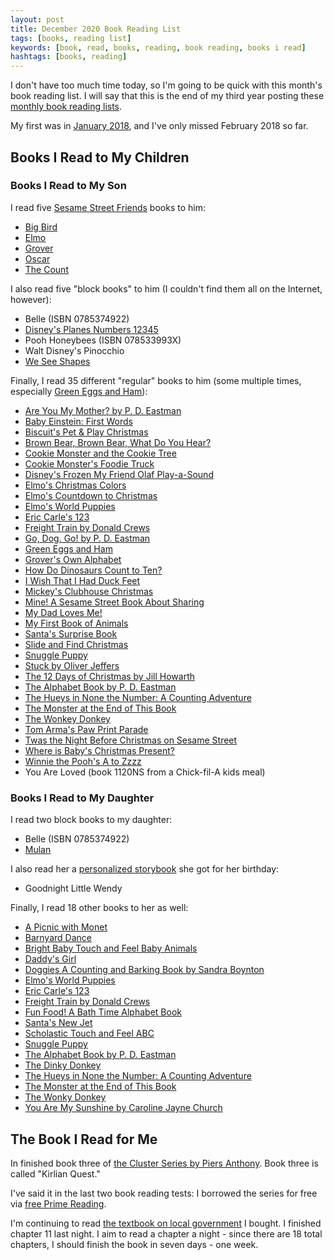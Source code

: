 ```yaml
---
layout: post
title: December 2020 Book Reading List
tags: [books, reading list]
keywords: [book, read, books, reading, book reading, books i read]
hashtags: [books, reading]
---
```


I don't have too much time today, so I'm going to be quick with this month's book reading list. I will say that this is the end of my third year posting these [monthly book reading lists](https://www.joehxblog.com/tags/#reading-list).

My first was in [January 2018](https://www.joehxblog.com/january-2018-book-reading-list/), and I've only missed February 2018 so far.

## Books I Read to My Children

### Books I Read to My Son

I read five [Sesame Street Friends](https://affiliates.abebooks.com/c/2462910/77416/2029?u=https://www.abebooks.com/servlet/SearchResults?kn=%22Sesame%20Street%20Friends%22) books to him:

* [Big Bird](https://affiliates.abebooks.com/c/2462910/77416/2029?u=https://www.abebooks.com/products/isbn/9781984895882/30698403155)
* [Elmo](https://affiliates.abebooks.com/c/2462910/77416/2029?u=https://www.abebooks.com/products/isbn/9781984894298/30767945537)
* [Grover](https://affiliates.abebooks.com/c/2462910/77416/2029?u=https://www.abebooks.com/products/isbn/9780593176719/30662137910)
* [Oscar](https://affiliates.abebooks.com/c/2462910/77416/2029?u=https://www.abebooks.com/products/isbn/9780593122495/30768910755)
* [The Count](https://affiliates.abebooks.com/c/2462910/77416/2029?u=https://www.abebooks.com/products/isbn/9780593173213/30684035975)

I also read five "block books" to him (I couldn't find them all on the Internet, however):

* Belle (ISBN 0785374922)
* [Disney's Planes Numbers 12345](https://www.amazon.com/Disney-Planes-Board-Library-Handle/dp/1450873626/?tag=hendrixjoseph-20)
* Pooh Honeybees (ISBN 078533993X)
* Walt Disney's Pinocchio
* [We See Shapes](https://affiliates.abebooks.com/c/2462910/77416/2029?u=https://www.abebooks.com/products/isbn/9781412731379/30775670575)

Finally, I read 35 different "regular" books to him (some multiple times, especially [Green Eggs and Ham](https://affiliates.abebooks.com/c/2462910/77416/2029?u=https://www.abebooks.com/products/isbn/9780375810886/30734793352)):

* [Are You My Mother? by P. D. Eastman](https://affiliates.abebooks.com/c/2462910/77416/2029?u=https://www.abebooks.com/products/isbn/9780375875199/30756586900)
* [Baby Einstein: First Words](https://affiliates.abebooks.com/c/2462910/77416/2029?u=https://www.abebooks.com/products/isbn/9781423113027/30445063485)
* [Biscuit's Pet & Play Christmas](https://affiliates.abebooks.com/c/2462910/77416/2029?u=https://www.abebooks.com/products/isbn/9780060094706/30651673842)
* [Brown Bear, Brown Bear, What Do You Hear?](https://affiliates.abebooks.com/c/2462910/77416/2029?u=https://www.abebooks.com/products/isbn/9780805053883/30705433825)
* [Cookie Monster and the Cookie Tree](https://affiliates.abebooks.com/c/2462910/77416/2029?u=https://www.abebooks.com/products/isbn/9780307010308/30671253328)
* [Cookie Monster's Foodie Truck](https://affiliates.abebooks.com/c/2462910/77416/2029?u=https://www.abebooks.com/products/isbn/9781984895875/30753156043)
* [Disney's Frozen My Friend Olaf Play-a-Sound](https://affiliates.abebooks.com/c/2462910/77416/2029?u=https://www.abebooks.com/products/isbn/9781450893572)
* [Elmo's Christmas Colors](https://affiliates.abebooks.com/c/2462910/77416/2029?u=https://www.abebooks.com/products/isbn/9780307124197/30662290889)
* [Elmo's Countdown to Christmas](https://affiliates.abebooks.com/c/2462910/77416/2029?u=https://www.abebooks.com/products/isbn/9780399552137)
* [Elmo's World Puppies](https://affiliates.abebooks.com/c/2462910/77416/2029?u=https://www.abebooks.com/products/isbn/9780375805752/30651661987)
* [Eric Carle's 123](https://affiliates.abebooks.com/c/2462910/77416/2029?u=https://www.abebooks.com/products/isbn/9780448451947/30808728048)
* [Freight Train by Donald Crews](https://affiliates.abebooks.com/c/2462910/77416/2029?u=https://www.abebooks.com/products/isbn/9780688117016/30751488733)
* [Go, Dog. Go! by P. D. Eastman](https://affiliates.abebooks.com/c/2462910/77416/2029?u=https://www.abebooks.com/products/isbn/9780394800202/30727584222)
* [Green Eggs and Ham](https://affiliates.abebooks.com/c/2462910/77416/2029?u=https://www.abebooks.com/products/isbn/9780375810886/30734793352)
* [Grover's Own Alphabet](https://affiliates.abebooks.com/c/2462910/77416/2029?u=https://www.abebooks.com/products/isbn/9780307601902/30652392663)
* [How Do Dinosaurs Count to Ten?](https://affiliates.abebooks.com/c/2462910/77416/2029?u=https://www.abebooks.com/products/isbn/9780439649490/30747658510)
* [I Wish That I Had Duck Feet](https://affiliates.abebooks.com/c/2462910/77416/2029?u=https://www.abebooks.com/products/isbn/9780394800400/30613874503)
* [Mickey's Clubhouse Christmas](https://affiliates.abebooks.com/c/2462910/77416/2029?u=https://www.abebooks.com/products/isbn/9781423112532/30183187222)
* [Mine! A Sesame Street Book About Sharing](https://affiliates.abebooks.com/c/2462910/77416/2029?u=https://www.abebooks.com/products/isbn/9780679883456/30708639803)
* [My Dad Loves Me!](https://affiliates.abebooks.com/c/2462910/77416/2029?u=https://www.abebooks.com/products/isbn/9781934082843/30593690126)
* [My First Book of Animals](https://affiliates.abebooks.com/c/2462910/77416/2029?u=https://www.abebooks.com/products/isbn/9781848793606/30697748217)
* [Santa's Surprise Book](https://affiliates.abebooks.com/c/2462910/77416/2029?u=https://www.abebooks.com/servlet/BookDetailsPL?bi=15026668155)
* [Slide and Find Christmas](https://affiliates.abebooks.com/c/2462910/77416/2029?u=https://www.abebooks.com/products/isbn/9780312507435/30699005533)
* [Snuggle Puppy](https://affiliates.abebooks.com/c/2462910/77416/2029?u=https://www.abebooks.com/products/isbn/9780761130673)
* [Stuck by Oliver Jeffers](https://affiliates.abebooks.com/c/2462910/77416/2029?u=https://www.abebooks.com/products/isbn/9780545604147/30725587581)
* [The 12 Days of Christmas by Jill Howarth](https://affiliates.abebooks.com/c/2462910/77416/2029?u=https://www.abebooks.com/products/isbn/9780762491421/30733083906)
* [The Alphabet Book by P. D. Eastman](https://affiliates.abebooks.com/c/2462910/77416/2029?u=https://www.abebooks.com/products/isbn/9780394828183/30347676551)
* [The Hueys in None the Number: A Counting Adventure](https://affiliates.abebooks.com/c/2462910/77416/2029?u=https://www.abebooks.com/products/isbn/9780007567119)
* [The Monster at the End of This Book](https://affiliates.abebooks.com/c/2462910/77416/2029?u=https://www.abebooks.com/products/isbn/9780307010858)
* [The Wonkey Donkey](https://affiliates.abebooks.com/c/2462910/77416/2029?u=https://www.abebooks.com/products/isbn/9780545261241/30774363606)
* [Tom Arma's Paw Print Parade](https://openlibrary.org/books/OL24222120M/Tom_Arma's_paw_print_parade)
* [Twas the Night Before Christmas on Sesame Street](https://affiliates.abebooks.com/c/2462910/77416/2029?u=https://www.abebooks.com/products/isbn/9781402297403/30807769468)
* [Where is Baby's Christmas Present?](https://affiliates.abebooks.com/c/2462910/77416/2029?u=https://www.abebooks.com/products/isbn/9781416971450/30471812109)
* [Winnie the Pooh's A to Zzzz](https://affiliates.abebooks.com/c/2462910/77416/2029?u=https://www.abebooks.com/products/isbn/9781562820152/30652385674)
* You Are Loved (book 1120NS from a Chick-fil-A kids meal)

### Books I Read to My Daughter

I read two block books to my daughter:

* Belle (ISBN 0785374922)
* [Mulan](https://affiliates.abebooks.com/c/2462910/77416/2029?u=https://www.abebooks.com/products/isbn/9780785392330/22924518705)

I also read her a [personalized storybook](https://www.iseeme.com/en-us/goodnight-little-me-personalized-book.html) she got for her birthday:

* Goodnight Little Wendy

Finally, I read 18 other books to her as well:

* [A Picnic with Monet](https://affiliates.abebooks.com/c/2462910/77416/2029?u=https://www.abebooks.com/products/isbn/9780811840460/30809817982)
* [Barnyard Dance](https://affiliates.abebooks.com/c/2462910/77416/2029?u=https://www.abebooks.com/products/isbn/9780761166160/30809195399)
* [Bright Baby Touch and Feel Baby Animals](https://affiliates.abebooks.com/c/2462910/77416/2029?u=https://www.abebooks.com/products/isbn/9780312498580/30651687040)
* [Daddy's Girl](https://affiliates.abebooks.com/c/2462910/77416/2029?u=https://www.abebooks.com/products/isbn/9781423105145/30784548100)
* [Doggies A Counting and Barking Book by Sandra Boynton](https://affiliates.abebooks.com/c/2462910/77416/2029?u=https://www.abebooks.com/products/isbn/9780671493189)
* [Elmo's World Puppies](https://affiliates.abebooks.com/c/2462910/77416/2029?u=https://www.abebooks.com/products/isbn/9780375805752/30651661987)
* [Eric Carle's 123](https://affiliates.abebooks.com/c/2462910/77416/2029?u=https://www.abebooks.com/products/isbn/9780448451947/30808728048)
* [Freight Train by Donald Crews](https://affiliates.abebooks.com/c/2462910/77416/2029?u=https://www.abebooks.com/products/isbn/9780688117016/30751488733)
* [Fun Food! A Bath Time Alphabet Book]()
* [Santa's New Jet](https://affiliates.abebooks.com/c/2462910/77416/2029?u=https://www.abebooks.com/products/isbn/9781580892919/30718103343)
* [Scholastic Touch and Feel ABC](https://affiliates.abebooks.com/c/2462910/77416/2029?u=https://www.abebooks.com/products/isbn/9780545903172/30809678573)
* [Snuggle Puppy](https://affiliates.abebooks.com/c/2462910/77416/2029?u=https://www.abebooks.com/products/isbn/9780761130673)
* [The Alphabet Book by P. D. Eastman](https://affiliates.abebooks.com/c/2462910/77416/2029?u=https://www.abebooks.com/products/isbn/9780394828183/30347676551)
* [The Dinky Donkey](https://affiliates.abebooks.com/c/2462910/77416/2029?u=https://www.abebooks.com/products/isbn/9781338600834/30535836737)
* [The Hueys in None the Number: A Counting Adventure](https://affiliates.abebooks.com/c/2462910/77416/2029?u=https://www.abebooks.com/products/isbn/9780007567119)
* [The Monster at the End of This Book](https://affiliates.abebooks.com/c/2462910/77416/2029?u=https://www.abebooks.com/products/isbn/9780307010858)
* [The Wonky Donkey](https://affiliates.abebooks.com/c/2462910/77416/2029?u=https://www.abebooks.com/products/isbn/9780545261241/30774363606)
* [You Are My Sunshine by Caroline Jayne Church](https://affiliates.abebooks.com/c/2462910/77416/2029?u=https://www.abebooks.com/products/isbn/9780545075527/30696561444)

## The Book I Read for Me

In finished book three of [the Cluster Series by Piers Anthony](https://www.amazon.com/gp/product/B07G2235FK/?tag=hendrixjoseph-20). Book three is called "Kirlian Quest."

I've said it in the last two book reading tests: I borrowed the series for free via [free Prime Reading](https://www.amazon.com/kindle-dbs/fd/prime-pr?tag=hendrixjoseph-20).

I'm continuing to read [the textbook on local government](https://www.amazon.com/gp/product/0495802654/?tag=hendrixjoseph-20) I bought. I finished chapter 11 last night. I aim to read a chapter a night - since there are 18 total chapters, I should finish the book in seven days - one week.